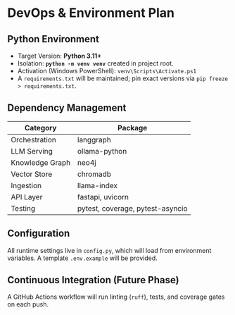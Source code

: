 # DevOps & Environment Plan

## Python Environment

* Target Version: **Python 3.11+**
* Isolation: **`python -m venv venv`** created in project root.
* Activation (Windows PowerShell): `venv\Scripts\Activate.ps1`
* A `requirements.txt` will be maintained; pin exact versions via `pip freeze > requirements.txt`.

## Dependency Management

| Category | Package |
|----------|---------|
| Orchestration | langgraph |
| LLM Serving | ollama-python |
| Knowledge Graph | neo4j |
| Vector Store | chromadb |
| Ingestion | llama-index |
| API Layer | fastapi, uvicorn |
| Testing | pytest, coverage, pytest-asyncio |

## Configuration

All runtime settings live in `config.py`, which will load from environment variables. A template `.env.example` will be provided.

## Continuous Integration (Future Phase)

A GitHub Actions workflow will run linting (`ruff`), tests, and coverage gates on each push.
